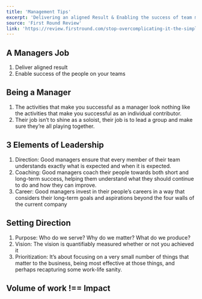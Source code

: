 ```yaml
---
title: 'Management Tips'
excerpt: 'Delivering an aligned Result & Enabling the success of team members'
source: 'First Round Review'
link: 'https://review.firstround.com/stop-overcomplicating-it-the-simple-guidebook-to-upping-your-management-game'
---
```



## A Managers Job
1. Deliver aligned result
2. Enable success of the people on your teams

## Being a Manager
1. The activities that make you successful as a manager look nothing like the activities that make you successful as an individual contributor.
2. Their job isn’t to shine as a soloist, their job is to lead a group and make sure they’re all playing together.

## 3 Elements of Leadership
1. Direction: Good managers ensure that every member of their team understands exactly what is expected and when it is expected.
2. Coaching: Good managers coach their people towards both short and long-term success, helping them understand what they should continue to do and how they can improve.
3. Career: Good managers invest in their people’s careers in a way that considers their long-term goals and aspirations beyond the four walls of the current company

## Setting Direction
1. Purpose: Who do we serve? Why do we matter? What do we produce?
2. Vision: The vision is quantifiably measured whether or not you achieved it
3. Prioritization: It’s about focusing on a very small number of things that matter to the
business, being most effective at those things, and perhaps recapturing some work-life sanity.

## Volume of work !== Impact